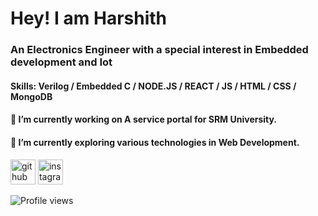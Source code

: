 # Hey! I am Harshith

### An Electronics Engineer with a special interest in Embedded development and Iot

#### Skills: Verilog / Embedded C / NODE.JS / REACT / JS / HTML / CSS / MongoDB

####  🔭 I’m currently working on A service portal for SRM University. 
####  🌱 I’m currently exploring various technologies in Web Development.


[<img src='https://cdn.jsdelivr.net/npm/simple-icons@3.0.1/icons/github.svg' alt='github' height='40'>](https://github.com/Harshith292002)  [<img src='https://cdn.jsdelivr.net/npm/simple-icons@3.0.1/icons/instagram.svg' alt='instagram' height='40'>](https://www.instagram.com/Harshith___/)       




![Profile views](https://gpvc.arturio.dev/Harshith292002)  
